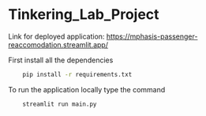 # Tinkering_Lab_Project

Link for deployed application: https://mphasis-passenger-reaccomodation.streamlit.app/

First install all the dependencies
```bash
    pip install -r requirements.txt
```
To run the application locally type the command
```bash
    streamlit run main.py

```